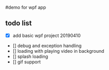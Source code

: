 #demo for wpf app

## todo list

- [x] add basic wpf project 20190410
- [] debug and exception handling
- [] loading with playing video in background
- [] splash loading
- [] gif support
